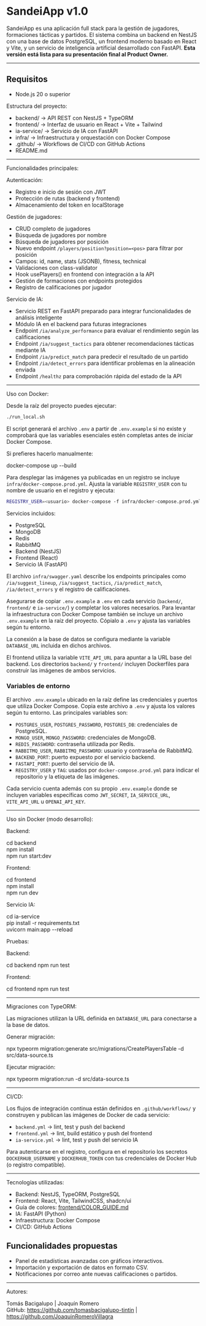 # SandeiApp v1.0

SandeiApp es una aplicación full stack para la gestión de jugadores, formaciones tácticas y partidos. El sistema combina un backend en NestJS con una base de datos PostgreSQL, un frontend moderno basado en React y Vite, y un servicio de inteligencia artificial desarrollado con FastAPI. **Esta versión está lista para su presentación final al Product Owner.**

---

## Requisitos

- Node.js 20 o superior


Estructura del proyecto:

- backend/ → API REST con NestJS + TypeORM
- frontend/ → Interfaz de usuario en React + Vite + Tailwind
- ia-service/ → Servicio de IA con FastAPI
- infra/ → Infraestructura y orquestación con Docker Compose
- .github/ → Workflows de CI/CD con GitHub Actions
- README.md

---

Funcionalidades principales:

Autenticación:

- Registro e inicio de sesión con JWT
- Protección de rutas (backend y frontend)
- Almacenamiento del token en localStorage

Gestión de jugadores:

- CRUD completo de jugadores
- Búsqueda de jugadores por nombre
- Búsqueda de jugadores por posición
- Nuevo endpoint `/players/position?position=<pos>` para filtrar por posición
- Campos: id, name, stats (JSONB), fitness, technical
- Validaciones con class-validator
- Hook usePlayers() en frontend con integración a la API
- Gestión de formaciones con endpoints protegidos
- Registro de calificaciones por jugador

Servicio de IA:

- Servicio REST en FastAPI preparado para integrar funcionalidades de análisis inteligente
- Módulo IA en el backend para futuras integraciones
- Endpoint `/ia/analyze_performance` para evaluar el rendimiento según las calificaciones
- Endpoint `/ia/suggest_tactics` para obtener recomendaciones tácticas mediante IA
- Endpoint `/ia/predict_match` para predecir el resultado de un partido
- Endpoint `/ia/detect_errors` para identificar problemas en la alineación enviada
- Endpoint `/healthz` para comprobación rápida del estado de la API

---

Uso con Docker:

Desde la raíz del proyecto puedes ejecutar:

```bash
./run_local.sh
```

El script generará el archivo `.env` a partir de `.env.example` si no existe y
comprobará que las variables esenciales estén completas antes de iniciar Docker
Compose.

Si prefieres hacerlo manualmente:

docker-compose up --build

Para desplegar las imágenes ya publicadas en un registro se incluye
`infra/docker-compose.prod.yml`.  Ajusta la variable `REGISTRY_USER` con tu
nombre de usuario en el registro y ejecuta:

```bash
REGISTRY_USER=<usuario> docker-compose -f infra/docker-compose.prod.yml up -d
```

Servicios incluidos:

- PostgreSQL
- MongoDB
- Redis
- RabbitMQ
- Backend (NestJS)
- Frontend (React)
- Servicio IA (FastAPI)

El archivo `infra/swagger.yaml` describe los endpoints principales como
`/ia/suggest_lineup`, `/ia/suggest_tactics`, `/ia/predict_match`, `/ia/detect_errors` y el registro de calificaciones.

Asegurarse de copiar `.env.example` a `.env` en cada servicio (`backend/`,
`frontend/` e `ia-service/`) y completar los valores necesarios.
Para levantar la infraestructura con Docker Compose también se incluye un
archivo `.env.example` en la raíz del proyecto. Cópialo a `.env` y ajusta las
variables según tu entorno.

La conexión a la base de datos se configura mediante la variable
`DATABASE_URL` incluida en dichos archivos.

El frontend utiliza la variable `VITE_API_URL` para apuntar a la URL base del backend.
Los directorios `backend/` y `frontend/` incluyen Dockerfiles para construir las imágenes de ambos servicios.

### Variables de entorno

El archivo `.env.example` ubicado en la raíz define las credenciales y puertos
que utiliza Docker Compose. Copia este archivo a `.env` y ajusta los valores
según tu entorno. Las principales variables son:

- `POSTGRES_USER`, `POSTGRES_PASSWORD`, `POSTGRES_DB`: credenciales de PostgreSQL.
- `MONGO_USER`, `MONGO_PASSWORD`: credenciales de MongoDB.
- `REDIS_PASSWORD`: contraseña utilizada por Redis.
- `RABBITMQ_USER`, `RABBITMQ_PASSWORD`: usuario y contraseña de RabbitMQ.
- `BACKEND_PORT`: puerto expuesto por el servicio backend.
- `FASTAPI_PORT`: puerto del servicio de IA.
- `REGISTRY_USER` y `TAG`: usados por `docker-compose.prod.yml` para indicar el
  repositorio y la etiqueta de las imágenes.

Cada servicio cuenta además con su propio `.env.example` donde se incluyen
variables específicas como `JWT_SECRET`, `IA_SERVICE_URL`, `VITE_API_URL` u
`OPENAI_API_KEY`.

---

Uso sin Docker (modo desarrollo):

Backend:

cd backend  
npm install  
npm run start:dev

Frontend:

cd frontend  
npm install  
npm run dev

Servicio IA:

cd ia-service  
pip install -r requirements.txt  
uvicorn main:app --reload

Pruebas:

Backend:

cd backend
npm run test

Frontend:

cd frontend
npm run test


---

Migraciones con TypeORM:

Las migraciones utilizan la URL definida en `DATABASE_URL` para conectarse a
la base de datos.

Generar migración:

npx typeorm migration:generate src/migrations/CreatePlayersTable -d src/data-source.ts

Ejecutar migración:

npx typeorm migration:run -d src/data-source.ts

---

CI/CD:

Los flujos de integración continua están definidos en `.github/workflows/` y
construyen y publican las imágenes de Docker de cada servicio:

- `backend.yml` → lint, test y push del backend
- `frontend.yml` → lint, build estático y push del frontend
- `ia-service.yml` → lint, test y push del servicio IA

Para autenticarse en el registro, configura en el repositorio los secretos
`DOCKERHUB_USERNAME` y `DOCKERHUB_TOKEN` con tus credenciales de Docker Hub (o
registro compatible).

---

Tecnologías utilizadas:

- Backend: NestJS, TypeORM, PostgreSQL
- Frontend: React, Vite, TailwindCSS, shadcn/ui
- Guía de colores: [frontend/COLOR_GUIDE.md](frontend/COLOR_GUIDE.md)
- IA: FastAPI (Python)
- Infraestructura: Docker Compose
- CI/CD: GitHub Actions
## Funcionalidades propuestas

- Panel de estadísticas avanzadas con gráficos interactivos.
- Importación y exportación de datos en formato CSV.
- Notificaciones por correo ante nuevas calificaciones o partidos.


---

Autores:

Tomás Bacigalupo | Joaquín Romero  
GitHub: https://github.com/tomasbacigalupo-tintin | https://github.com/JoaquinRomeroVillagra
